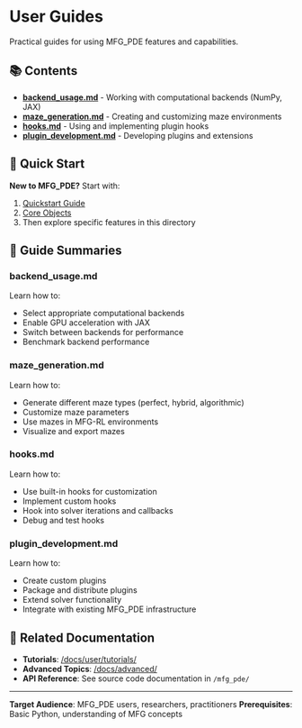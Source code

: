 # User Guides

Practical guides for using MFG_PDE features and capabilities.

## 📚 Contents

- **[backend_usage.md](backend_usage.md)** - Working with computational backends (NumPy, JAX)
- **[maze_generation.md](maze_generation.md)** - Creating and customizing maze environments
- **[hooks.md](hooks.md)** - Using and implementing plugin hooks
- **[plugin_development.md](plugin_development.md)** - Developing plugins and extensions

## 🎯 Quick Start

**New to MFG_PDE?** Start with:
1. [Quickstart Guide](../quickstart.md)
2. [Core Objects](../core_objects.md)
3. Then explore specific features in this directory

## 📖 Guide Summaries

### backend_usage.md
Learn how to:
- Select appropriate computational backends
- Enable GPU acceleration with JAX
- Switch between backends for performance
- Benchmark backend performance

### maze_generation.md
Learn how to:
- Generate different maze types (perfect, hybrid, algorithmic)
- Customize maze parameters
- Use mazes in MFG-RL environments
- Visualize and export mazes

### hooks.md
Learn how to:
- Use built-in hooks for customization
- Implement custom hooks
- Hook into solver iterations and callbacks
- Debug and test hooks

### plugin_development.md
Learn how to:
- Create custom plugins
- Package and distribute plugins
- Extend solver functionality
- Integrate with existing MFG_PDE infrastructure

## 🔗 Related Documentation

- **Tutorials**: [/docs/user/tutorials/](../tutorials/)
- **Advanced Topics**: [/docs/advanced/](../../advanced/)
- **API Reference**: See source code documentation in `/mfg_pde/`

---

**Target Audience**: MFG_PDE users, researchers, practitioners
**Prerequisites**: Basic Python, understanding of MFG concepts
